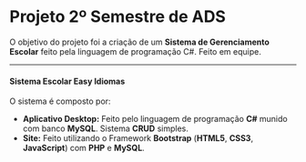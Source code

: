Projeto 2º Semestre de ADS
===================


O objetivo do projeto foi a criação de um **Sistema de Gerenciamento Escolar** feito pela linguagem de programação C#. Feito em equipe.

----------


#### Sistema Escolar Easy Idiomas

O sistema é composto por:

- **Aplicativo Desktop:** Feito pelo linguagem de programação **C#** munido com banco **MySQL**. Sistema **CRUD** simples. 
- **Site:** Feito utilizando o Framework **Bootstrap** (**HTML5**, **CSS3**, **JavaScript**) com **PHP** e **MySQL**.
